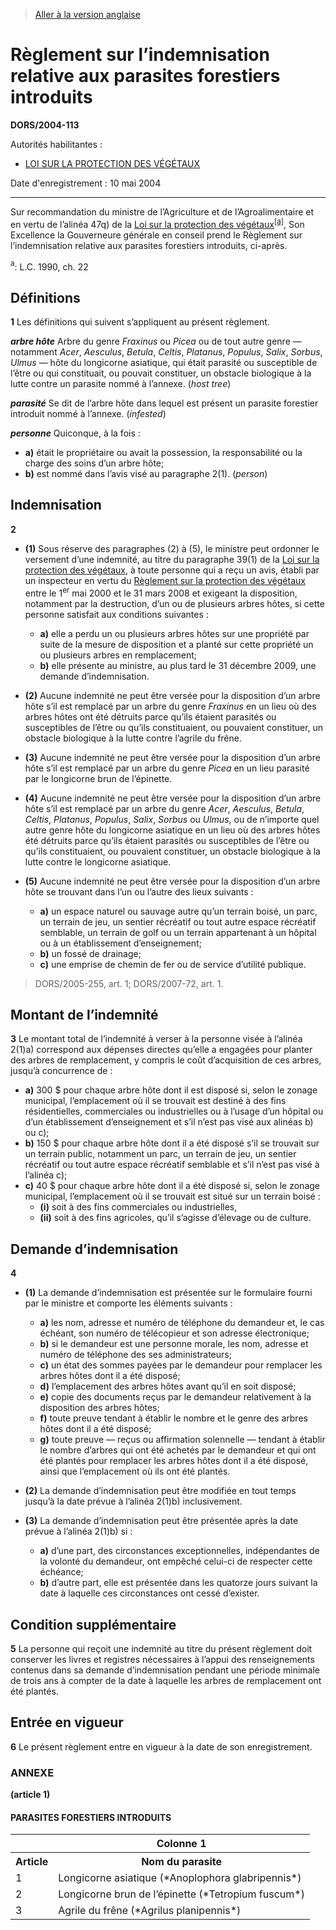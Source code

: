 > [Aller à la version anglaise](/en/Regulations/Statutory%20Orders%20and%20Regulations/2004/113.md)

# Règlement sur l’indemnisation relative aux parasites forestiers introduits

**DORS/2004-113**

Autorités habilitantes : 
- [LOI SUR LA PROTECTION DES VÉGÉTAUX](/fr/Lois/Lois%20du%20Canada/1990/ch.%2022.md)

Date d'enregistrement : 10 mai 2004

----------

Sur recommandation du ministre de l’Agriculture et de l’Agroalimentaire et en vertu de l’alinéa 47q) de la [Loi sur la protection des végétaux](/fr/Lois/Lois%20du%20Canada/1990/ch.%2022.md)<sup><a href='#footnotea'>[a]</a></sup>, Son Excellence la Gouverneure générale en conseil prend le Règlement sur l’indemnisation relative aux parasites forestiers introduits, ci-après.



<a name='footnotea'><sup>a</sup></a>: L.C. 1990, ch. 22<br />


## Définitions


**1** Les définitions qui suivent s’appliquent au présent règlement.

***arbre hôte*** Arbre du genre *Fraxinus* ou *Picea* ou de tout autre genre — notamment *Acer*, *Aesculus*, *Betula*, *Celtis*, *Platanus*, *Populus*, *Salix*, *Sorbus*, *Ulmus* — hôte du longicorne asiatique, qui était parasité ou susceptible de l’être ou qui constituait, ou pouvait constituer, un obstacle biologique à la lutte contre un parasite nommé à l’annexe. (*host tree*)

***parasité*** Se dit de l’arbre hôte dans lequel est présent un parasite forestier introduit nommé à l’annexe. (*infested*)

***personne*** Quiconque, à la fois :
- **a)** était le propriétaire ou avait la possession, la responsabilité ou la charge des soins d’un arbre hôte;
- **b)** est nommé dans l’avis visé au paragraphe 2(1). (*person*)




## Indemnisation


**2** 

- **(1)** Sous réserve des paragraphes (2) à (5), le ministre peut ordonner le versement d’une indemnité, au titre du paragraphe 39(1) de la [Loi sur la protection des végétaux](/fr/Lois/Lois%20du%20Canada/1990/ch.%2022.md), à toute personne qui a reçu un avis, établi par un inspecteur en vertu du [Règlement sur la protection des végétaux](/fr/Règlements/Décrets,%20ordonnances%20et%20règlements%20statutaires/95/212.md) entre le 1<sup>er</sup> mai 2000 et le 31 mars 2008 et exigeant la disposition, notamment par la destruction, d’un ou de plusieurs arbres hôtes, si cette personne satisfait aux conditions suivantes :
	- **a)** elle a perdu un ou plusieurs arbres hôtes sur une propriété par suite de la mesure de disposition et a planté sur cette propriété un ou plusieurs arbres en remplacement;
	- **b)** elle présente au ministre, au plus tard le 31 décembre 2009, une demande d’indemnisation.

- **(2)** Aucune indemnité ne peut être versée pour la disposition d’un arbre hôte s’il est remplacé par un arbre du genre *Fraxinus* en un lieu où des arbres hôtes ont été détruits parce qu’ils étaient parasités ou susceptibles de l’être ou qu’ils constituaient, ou pouvaient constituer, un obstacle biologique à la lutte contre l’agrile du frêne.

- **(3)** Aucune indemnité ne peut être versée pour la disposition d’un arbre hôte s’il est remplacé par un arbre du genre *Picea* en un lieu parasité par le longicorne brun de l’épinette.

- **(4)** Aucune indemnité ne peut être versée pour la disposition d’un arbre hôte s’il est remplacé par un arbre du genre *Acer*, *Aesculus*, *Betula*, *Celtis*, *Platanus*, *Populus*, *Salix*, *Sorbus* ou *Ulmus*, ou de n’importe quel autre genre hôte du longicorne asiatique en un lieu où des arbres hôtes été détruits parce qu’ils étaient parasités ou susceptibles de l’être ou qu’ils constituaient, ou pouvaient constituer, un obstacle biologique à la lutte contre le longicorne asiatique.

- **(5)** Aucune indemnité ne peut être versée pour la disposition d’un arbre hôte se trouvant dans l’un ou l’autre des lieux suivants :
	- **a)** un espace naturel ou sauvage autre qu’un terrain boisé, un parc, un terrain de jeu, un sentier récréatif ou tout autre espace récréatif semblable, un terrain de golf ou un terrain appartenant à un hôpital ou à un établissement d’enseignement;
	- **b)** un fossé de drainage;
	- **c)** une emprise de chemin de fer ou de service d’utilité publique.
> DORS/2005-255, art. 1; DORS/2007-72, art. 1.





## Montant de l’indemnité


**3** Le montant total de l’indemnité à verser à la personne visée à l’alinéa 2(1)a) correspond aux dépenses directes qu’elle a engagées pour planter des arbres de remplacement, y compris le coût d’acquisition de ces arbres, jusqu’à concurrence de :
- **a)** 300 $ pour chaque arbre hôte dont il est disposé si, selon le zonage municipal, l’emplacement où il se trouvait est destiné à des fins résidentielles, commerciales ou industrielles ou à l’usage d’un hôpital ou d’un établissement d’enseignement et s’il n’est pas visé aux alinéas b) ou c);
- **b)** 150 $ pour chaque arbre hôte dont il a été disposé s’il se trouvait sur un terrain public, notamment un parc, un terrain de jeu, un sentier récréatif ou tout autre espace récréatif semblable et s’il n’est pas visé à l’alinéa c);
- **c)** 40 $ pour chaque arbre hôte dont il a été disposé si, selon le zonage municipal, l’emplacement où il se trouvait est situé sur un terrain boisé :
	- **(i)** soit à des fins commerciales ou industrielles,
	- **(ii)** soit à des fins agricoles, qu’il s’agisse d’élevage ou de culture.




## Demande d’indemnisation


**4** 

- **(1)** La demande d’indemnisation est présentée sur le formulaire fourni par le ministre et comporte les éléments suivants :
	- **a)** les nom, adresse et numéro de téléphone du demandeur et, le cas échéant, son numéro de télécopieur et son adresse électronique;
	- **b)** si le demandeur est une personne morale, les nom, adresse et numéro de téléphone des ses administrateurs;
	- **c)** un état des sommes payées par le demandeur pour remplacer les arbres hôtes dont il a été disposé;
	- **d)** l’emplacement des arbres hôtes avant qu’il en soit disposé;
	- **e)** copie des documents reçus par le demandeur relativement à la disposition des arbres hôtes;
	- **f)** toute preuve tendant à établir le nombre et le genre des arbres hôtes dont il a été disposé;
	- **g)** toute preuve — reçus ou affirmation solennelle — tendant à établir le nombre d’arbres qui ont été achetés par le demandeur et qui ont été plantés pour remplacer les arbres hôtes dont il a été disposé, ainsi que l’emplacement où ils ont été plantés.

- **(2)** La demande d’indemnisation peut être modifiée en tout temps jusqu’à la date prévue à l’alinéa 2(1)b) inclusivement.

- **(3)** La demande d’indemnisation peut être présentée après la date prévue à l’alinéa 2(1)b) si :
	- **a)** d’une part, des circonstances exceptionnelles, indépendantes de la volonté du demandeur, ont empêché celui-ci de respecter cette échéance;
	- **b)** d’autre part, elle est présentée dans les quatorze jours suivant la date à laquelle ces circonstances ont cessé d’exister.




## Condition supplémentaire


**5** La personne qui reçoit une indemnité au titre du présent règlement doit conserver les livres et registres nécessaires à l’appui des renseignements contenus dans sa demande d’indemnisation pendant une période minimale de trois ans à compter de la date à laquelle les arbres de remplacement ont été plantés.




## Entrée en vigueur


**6** Le présent règlement entre en vigueur à la date de son enregistrement.




### **ANNEXE** 
**(article 1)**
#### PARASITES FORESTIERS INTRODUITS
<table>
<tr>
<th></th>
<th>Colonne 1</th>
</tr>
<tr>
<th>Article</th>
<th>Nom du parasite</th>
</tr>
<tr>
<td>1</td>
<td>Longicorne asiatique (*Anoplophora glabripennis*)</td>
</tr>
<tr>
<td>2</td>
<td>Longicorne brun de l’épinette (*Tetropium fuscum*)</td>
</tr>
<tr>
<td>3</td>
<td>Agrile du frêne (*Agrilus planipennis*)</td>
</tr>
</table>


